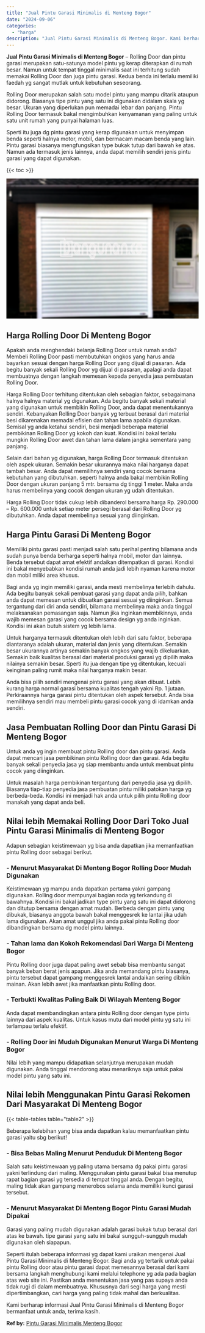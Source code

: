 ```yaml
---
title: "Jual Pintu Garasi Minimalis di Menteng Bogor"
date: "2024-09-06"
categories: 
  - "harga"
description: "Jual Pintu Garasi Minimalis di Menteng Bogor. Kami berharap informasi Jual Pintu Garasi Minimalis di Menteng Bogor bermanfaat untuk anda, terima kasih...."
---
```


**Jual Pintu Garasi Minimalis di Menteng Bogor** – Rolling Door dan pintu garasi merupakan satu-satunya model pintu yg kerap diterapkan di rumah besar. Namun untuk tempat tinggal minimalis saat ini terhitung sudah memakai Rolling Door dan juga pintu garasi. Kedua benda ini terlalu memiliki faedah yg sangat mutlak untuk kebutuhan seseorang.

Rolling Door merupakan salah satu model pintu yang mampu ditarik ataupun didorong. Biasanya tipe pintu yang satu ini digunakan didalam skala yg besar. Ukuran yang diperlukan pun memadai lebar dan panjang. Pintu Rolling Door termasuk bakal mengimbuhkan kenyamanan yang paling untuk satu unit rumah yang punyai halaman luas.

Sperti itu juga dg pintu garasi yang kerap digunakan untuk menyimpan benda seperti halnya motor, mobil, dan bermacam macam benda yang lain. Pintu garasi biasanya mengfungsikan type bukak tutup dari bawah ke atas. Namun ada termasuk jenis lainnya, anda dapat memilih sendiri jenis pintu garasi yang dapat digunakan.

{{< toc >}}

![Jual Pintu Garasi Minimalis di Menteng Bogor](/images/pintu-garasi-69.png)

## Harga Rolling Door Di Menteng Bogor

Apakah anda menghendaki belanja Rolling Door untuk rumah anda? Membeli Rolling Door pasti membutuhkan ongkos yang harus anda bayarkan sesuai dengan harga Rolling Door yang dijual di pasaran. Ada begitu banyak sekali Rolling Door yg dijual di pasaran, apalagi anda dapat membuatnya dengan langkah memesan kepada penyedia jasa pembuatan Rolling Door.

Harga Rolling Door terhitung ditentukan oleh sebagian faktor, sebagaimana halnya halnya material yg digunakan. Ada begitu banyak sekali material yang digunakan untuk membikin Rolling Door, anda dapat menentukannya sendiri. Kebanyakan Rolling Door banyak yg terbuat berasal dari material besi dikarenakan memadai efisien dan tahan lama apabila digunakan. Semisal yg anda ketahui sendiri, besi menjadi beberapa material pembikinan Rolling Door yg kokoh dan kuat. Kondisi ini bakal terlalu mungkin Rolling Door awet dan tahan lama dalam jangka sementara yang panjang.

Selain dari bahan yg digunakan, harga Rolling Door termasuk ditentukan oleh aspek ukuran. Semakin besar ukurannya maka nilai harganya dapat tambah besar. Anda dapat memilihnya sendiri yang cocok bersama kebutuhan yang dibutuhkan. seperti halnya anda bakal membikin Rolling Door dengan ukuran panjang 5 mtr. bersama dg tinggi 1 meter. Maka anda harus membelinya yang cocok dengan ukuran yg udah ditentukan.

Harga Rolling Door tidak cukup lebih dibanderol bersama harga Rp. 290.000 – Rp. 600.000 untuk setiap meter persegi berasal dari Rolling Door yg dibutuhkan. Anda dapat membelinya sesuai yang diinginkan.

## Harga Pintu Garasi Di Menteng Bogor

Memiliki pintu garasi pasti menjadi salah satu perihal penting bilamana anda sudah punya benda berharga seperti halnya mobil, motor dan lainnya. Benda tersebut dapat amat efektif andaikan ditempatkan di garasi. Kondisi ini bakal menyebabkan kondisi rumah anda jadi lebih nyaman karena motor dan mobil miliki area khusus.

Bagi anda yg ingin memiliki garasi, anda mesti membelinya terlebih dahulu. Ada begitu banyak sekali pembuat garasi yang dapat anda pilih, bahkan anda dapat memesan untuk dibuatkan garasi sesuai yg diinginkan. Semua tergantung dari diri anda sendiri, bilamana membelinya maka anda tinggal melaksanakan pemasangan saja. Namun jika inginkan membikinnya, anda wajib memesan garasi yang cocok bersama design yg anda inginkan. Kondisi ini akan butuh sistem yg lebih lama.

Untuk harganya termasuk ditentukan oleh lebih dari satu faktor, beberapa diantaranya adalah ukuran, material dan jenis yang ditentukan. Semakin besar ukurannya artinya semakin banyak ongkos yang wajib dikeluarkan. Semakin baik kualitas berasal dari material produksi garasi yg dipilih maka nilainya semakin besar. Sperti itu jua dengan tipe yg ditentukan, kecuali keinginan paling rumit maka nilai harganya makin besar.

Anda bisa pilih sendiri mengenai pintu garasi yang akan dibuat. Lebih kurang harga normal garasi bersama kualitas tengah yakni Rp. 1 jutaan. Perkiraannya harga garasi pintu ditentukan oleh aspek tersebut. Anda bisa memilihnya sendiri mau membeli pintu garasi cocok yang di idamkan anda sendiri.

## Jasa Pembuatan Rolling Door dan Pintu Garasi Di Menteng Bogor

Untuk anda yg ingin membuat pintu Rolling door dan pintu garasi. Anda dapat mencari jasa pembikinan pintu Rolling door dan garasi. Ada begitu banyak sekali penyedia jasa yg siap membantu anda untuk membuat pintu cocok yang diinginkan.

Untuk masalah harga pembikinan tergantung dari penyedia jasa yg dipilih. Biasanya tiap-tiap penyedia jasa pembuatan pintu miliki patokan harga yg berbeda-beda. Kondisi ini menjadi hak anda untuk pilih pintu Rolling door manakah yang dapat anda beli.

## Nilai lebih Memakai Rolling Door Dari Toko Jual Pintu Garasi Minimalis di Menteng Bogor

Adapun sebagian keistimewaan yg bisa anda dapatkan jika memanfaatkan pintu Rolling door sebagai berikut.

### \- Menurut Masyarakat Di Menteng Bogor Rolling Door Mudah Digunakan

Keistimewaan yg mampu anda dapatkan pertama yakni gampang digunakan. Rolling door mempunyai bagian roda yg terkandung di bawahnya. Kondisi ini bakal jadikan type pintu yang satu ini dapat didorong dan ditutup bersama dengan amat mudah. Berbeda dengan pintu yang dibukak, biasanya anggota bawah bakal menggesrek ke lantai jika udah lama digunakan. Akan amat unggul jika anda pakai pintu Rolling door dibandingkan bersama dg model pintu lainnya.

### \- Tahan lama dan Kokoh Rekomendasi Dari Warga Di Menteng Bogor

Pintu Rolling door juga dapat paling awet sebab bisa membantu sangat banyak beban berat jenis apapun. Jika anda memandang pintu biasanya, pintu tersebut dapat gampang menggesrek lantai andaikan sering dibikin mainan. Akan lebih awet jika manfaatkan pintu Rolling door.

### \- Terbukti Kwalitas Paling Baik Di Wilayah Menteng Bogor

Anda dapat membandingkan antara pintu Rolling door dengan type pintu lainnya dari aspek kualitas. Untuk kasus mutu dari model pintu yg satu ini terlampau terlalu efektif.

### \- Rolling Door ini Mudah Digunakan Menurut Warga Di Menteng Bogor

Nilai lebih yang mampu didapatkan selanjutnya merupakan mudah digunakan. Anda tinggal mendorong atau menariknya saja untuk pakai model pintu yang satu ini.

## Nilai lebih Menggunakan Pintu Garasi Rekomen Dari Masyarakat Di Menteng Bogor

{{< table-tables table="table2" >}}

Beberapa kelebihan yang bisa anda dapatkan kalau memanfaatkan pintu garasi yaitu sbg berikut!

### \- Bisa Bebas Maling Menurut Penduduk Di Menteng Bogor

Salah satu keistimewaan yg paling utama bersama dg pakai pintu garasi yakni terlindung dari maling. Menggunakan pintu garasi bakal bisa menutup rapat bagian garasi yg tersedia di tempat tinggal anda. Dengan begitu, maling tidak akan gampang menerobos selama anda memiliki kunci garasi tersebut.

### \- Menurut Masyarakat Di Menteng Bogor Pintu Garasi Mudah Dipakai

Garasi yang paling mudah digunakan adalah garasi bukak tutup berasal dari atas ke bawah. tipe garasi yang satu ini bakal sungguh-sungguh mudah digunakan oleh siapapun.

Seperti itulah beberapa informasi yg dapat kami uraikan mengenai Jual Pintu Garasi Minimalis di Menteng Bogor. Bagi anda yg tertarik untuk pakai pintu Rolling door atau pintu garasi dapat memesannya berasal dari kami bersama langkah menghubungi kami melalui telephone yg ada pada bagian atas web site ini. Pastikan anda menentukan jasa yang pas supaya anda tidak rugi di dalam membuatnya. Khususnya dari segi harga yang mesti dipertimbangkan, cari harga yang paling tidak mahal dan berkualitas.

Kami berharap informasi Jual Pintu Garasi Minimalis di Menteng Bogor bermanfaat untuk anda, terima kasih.

**Ref by:** [Pintu Garasi Minimalis Menteng Bogor](https://id.wikipedia.org/wiki/Pintu)
